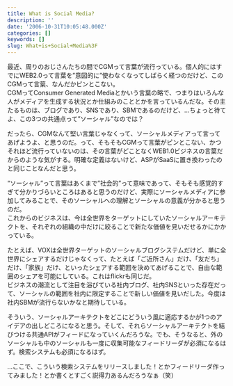 ```yaml
---
title: What is Social Media?
description: ''
date: '2006-10-31T10:05:48.000Z'
categories: []
keywords: []
slug: What+is+Social+Media%3F
---
```

最近、周りのおじさんたちの間でCGMって言葉が流行っている。個人的にはすでにWEB2.0って言葉を”意図的に”使わなくなってしばらく経つのだけど、このCGMって言葉、なんだかピンとこない。  
CGMってConsumer Generated Mediaとかいう言葉の略で、つまりはいろんな人がメディアを生成する状況とか仕組みのこととかを言っているんだな。その主たるものは、ブログであり、SNSであり、SBMであるのだけど、…ちょっと待てよ、この3つの共通点って”ソーシャル”なのでは？

だったら、CGMなんて堅い言葉じゃなくって、ソーシャルメディアって言ってあげようよ、と思うのだ。って、そもそもCGMって言葉がピンとこない、かつそれほど流行っていないのは、その言葉がどことなくWEB1.0ビジネスの言葉だからのような気がする。明確な定義はないけど、ASPがSaaSに置き換わったのと同じことなんだと思う。

“ソーシャル”って言葉はあくまで”社会的”って意味であって、そもそも感覚的すぎて分かりづらいところはあると思うのだけど、実際にソーシャルメディアに参加してみることで、そのソーシャルへの理解とソーシャルの意義が分かると思うのだ。  
これからのビジネスは、今は全世界をターゲットにしていたソーシャルアーキテクトを、それぞれの組織の中だけに絞ることで新たな価値を見いだせるかにかかっている。

たとえば、VOXは全世界ターゲットのソーシャルブログシステムだけど、単に全世界にシェアするだけじゃなくって、たとえば「ご近所さん」だけ、「友だち」だけ、「家族」だけ、といったシェアする範囲を決めてあげることで、自由な範囲のシェアを可能にしている。これはflickrも同じだ。  
ビジネスの潮流として注目を浴びている社内ブログ、社内SNSといった存在だって、ソーシャルの範囲を社内に限定することで新しい価値を見いだした。今度は社内SBMが流行らないかなと期待している。

そういう、ソーシャルアーキテクトをどこにどういう風に適応するかが1つのアイデアの出しどころになると思う。そして、それらソーシャルアーキテクトを結びつける共通APIがフィードになっていくんだろうな。でも、そうなると、外のソーシャルも中のソーシャルも一度に収集可能なフィードリーダが必須になるはず。検索システムも必須になるはず。

…ここで、こういう検索システムをリリースしました！とかフィードリーダ作ってみました！とか書くとすごく説得力あるんだろうなぁ（笑）